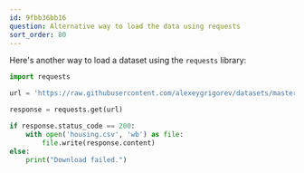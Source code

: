 ```yaml
---
id: 9fbb36bb16
question: Alternative way to load the data using requests
sort_order: 80
---
```


Here's another way to load a dataset using the `requests` library:

```python
import requests

url = 'https://raw.githubusercontent.com/alexeygrigorev/datasets/master/housing.csv'

response = requests.get(url)

if response.status_code == 200:
    with open('housing.csv', 'wb') as file:
        file.write(response.content)
else:
    print("Download failed.")
```